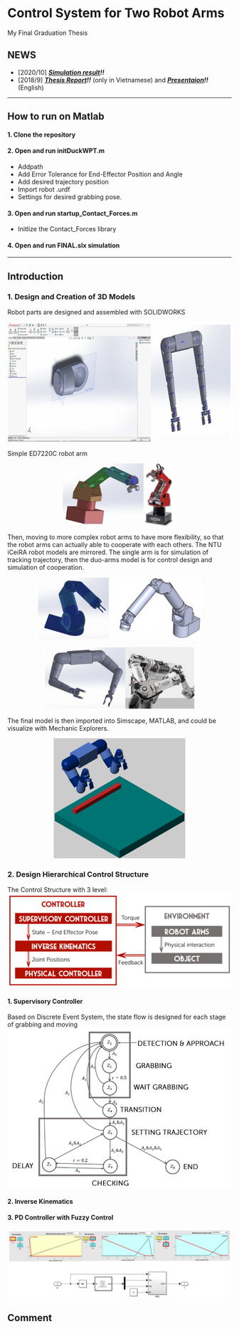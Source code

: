 # Control System for Two Robot Arms
My Final Graduation Thesis

## NEWS
- [2020/10] ***[Simulation result](https://youtu.be/cTyVofR3yck)!!***
- [2018/9] ***[Thesis Report](https://drive.google.com/file/d/19jg1Va8a1-06v_jeCaEbpSTN42Sba4jJ/view?usp=sharing)!!*** (only in Vietnamese) and ***[Presentaion](https://drive.google.com/file/d/1Zo7_rQ6bLqmFy-hEGOC8X1EVgzKX1z1O/view?usp=sharing)!!*** (English)

---

## How to run on Matlab
#### 1. Clone the repository
#### 2. Open and run initDuckWPT.m
- Addpath
- Add Error Tolerance for End-Effector Position and Angle
- Add desired trajectory position
- Import robot .urdf
- Settings for desired grabbing pose.
#### 3. Open and run startup_Contact_Forces.m
- Initlize the Contact_Forces library
#### 4. Open and run FINAL.slx simulation

---

## Introduction
### 1. Design and Creation of 3D Models
Robot parts are designed and assembled with SOLIDWORKS
<p align="center">
  <img src="https://github.com/duken72/ControlSystemForTwoRobotArms/blob/main/images/SolidWorks.jpg" alt="SolidWorks" height="270">
</p>

Simple ED7220C robot arm

<p align="center">
  <img src="https://github.com/duken72/ControlSystemForTwoRobotArms/blob/main/images/ED7220C.jpg" alt="ED7220C" height="140">
</p>

Then, moving to more complex robot arms to have more flexibility, so that the robot arms can actually able to cooperate with each others. The NTU iCeiRA robot models are mirrored.
The single arm is for simulation of tracking trajectory, then the duo-arms model is for control design and simulation of cooperation.

<p align="center">
  <img src="https://github.com/duken72/ControlSystemForTwoRobotArms/blob/main/images/NTU%20iCeiRA.jpg" alt="NTU iCeiRA" height="140">
</p>

<p align="center">
  <img src="https://github.com/duken72/ControlSystemForTwoRobotArms/blob/main/images/NTU%20iCeiRA%20Duo.jpg" alt="NTU iCeiRA Duo" height="140">
</p>

The final model is then imported into Simscape, MATLAB, and could be visualize with Mechanic Explorers.
<p align="center">
  <img src="https://github.com/duken72/ControlSystemForTwoRobotArms/blob/main/envi.png" alt="3D models" height="270">
</p>

### 2. Design Hierarchical Control Structure
The Control Structure with 3 level:
![Control Structure](https://github.com/duken72/ControlSystemForTwoRobotArms/blob/main/images/controlstructure.jpg)
#### 1. Supervisory Controller
Based on Discrete Event System, the state flow is designed for each stage of grabbing and moving
![State Flow](https://github.com/duken72/ControlSystemForTwoRobotArms/blob/main/images/stateflow.jpg)
#### 2. Inverse Kinematics
#### 3. PD Controller with Fuzzy Control
![PD Controller](https://github.com/duken72/ControlSystemForTwoRobotArms/blob/main/images/PDcontroller.jpg)

## Comment
